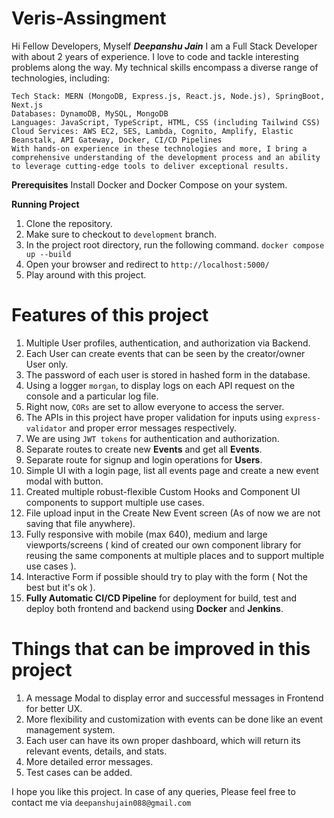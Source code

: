# Veris-Assingment
Hi Fellow Developers, Myself **_Deepanshu Jain_**
    I am a Full Stack Developer with about 2 years of experience. I love to code and tackle interesting problems along the way.
    My technical skills encompass a diverse range of technologies, including:

    Tech Stack: MERN (MongoDB, Express.js, React.js, Node.js), SpringBoot, Next.js
    Databases: DynamoDB, MySQL, MongoDB
    Languages: JavaScript, TypeScript, HTML, CSS (including Tailwind CSS)
    Cloud Services: AWS EC2, SES, Lambda, Cognito, Amplify, Elastic Beanstalk, API Gateway, Docker, CI/CD Pipelines
    With hands-on experience in these technologies and more, I bring a comprehensive understanding of the development process and an ability to leverage cutting-edge tools to deliver exceptional results.

**Prerequisites**
Install Docker and Docker Compose on your system.

**Running Project**
1. Clone the repository.
2. Make sure to checkout to `development` branch.
3. In the project root directory, run the following command.
       `docker compose up --build`
4. Open your browser and redirect to `http://localhost:5000/`
5. Play around with this project.

# Features of this project
1. Multiple User profiles, authentication, and authorization via Backend.
3. Each User can create events that can be seen by the creator/owner User only.
4. The password of each user is stored in hashed form in the database.
5. Using a logger `morgan`, to display logs on each API request on the console and a particular log file.
6. Right now, `CORs` are set to allow everyone to access the server.
7. The APIs in this project have proper validation for inputs using `express-validator` and proper error messages respectively.
8. We are using `JWT tokens` for authentication and authorization.
9. Separate routes to create new **Events** and get all **Events**.
10. Separate route for signup and login operations for **Users**.
11. Simple UI with a login page, list all events page and create a new event modal with button.
12. Created multiple robust-flexible Custom Hooks and Component UI components to support multiple use cases.
13. File upload input in the Create New Event screen (As of now we are not saving that file anywhere).
14. Fully responsive with mobile (max 640), medium and large viewports/screens ( kind of created our own component library for reusing the same components at multiple places and to support multiple use cases ).
15. Interactive Form if possible should try to play with the form ( Not the best but it's ok ).
16. **Fully Automatic CI/CD Pipeline** for deployment for build, test and deploy both frontend and backend using **Docker** and **Jenkins**.

# Things that can be improved in this project
1. A message Modal to display error and successful messages in Frontend for better UX.
2. More flexibility and customization with events can be done like an event management system.
3. Each user can have its own proper dashboard, which will return its relevant events, details, and stats.
4. More detailed error messages.
5. Test cases can be added.

I hope you like this project. In case of any queries, Please feel free to contact me via `deepanshujain088@gmail.com`
